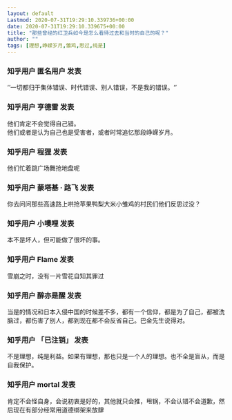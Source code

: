 ```yaml
---
layout: default
Lastmod: 2020-07-31T19:29:10.339736+00:00
date: 2020-07-31T19:29:10.339675+00:00
title: "那些曾经的红卫兵如今是怎么看待过去和当时的自己的呢？"
author: ""
tags: [理想,峥嵘岁月,雏鸡,思过,纯是]
---
```



    
### 知乎用户 匿名用户 发表
    
‘’一切都归于集体错误、时代错误、别人错误，不是我的错误。‘’
    
    
    
    
### 知乎用户 亨德雷 发表
    
他们肯定不会觉得自己错。  
他们或者是认为自己也是受害者，或者时常追忆那段峥嵘岁月。
    
    
    
    
### 知乎用户 程狸 发表
    
他们忙着跳广场舞抢地盘呢
    
    
    
    
### 知乎用户 蒙塔基 · 路飞 发表
    
你去问问那些高速路上哄抢苹果鸭梨大米小雏鸡的村民们他们反思过没？
    
    
    
    
### 知乎用户 小噢哩 发表
    
本不是坏人，但可能做了很坏的事。
    
    
    
    
### 知乎用户 Flame 发表
    
雪崩之时，没有一片雪花自知其罪过
    
    
    
    
### 知乎用户 醉亦是醒 发表
    
当是的情况和日本入侵中国的时候差不多，都有一个信仰，都是为了自己，都被洗脑过，都伤害了别人，都到现在都不会反省自己。巴金先生说得对。
    
    
    
    
### 知乎用户 「已注销」 发表
    
不是理想，纯是利益。如果有理想，那也只是一个人的理想。也不全是盲从，而是自我保护。
    
    
    
    
### 知乎用户 mortal 发表
    
肯定不会怪自身，会说初衷是好的，其他就只会推，甩锅，不会认错不会道歉，然后现在有部分经常用道德绑架来放肆
    
    
    

